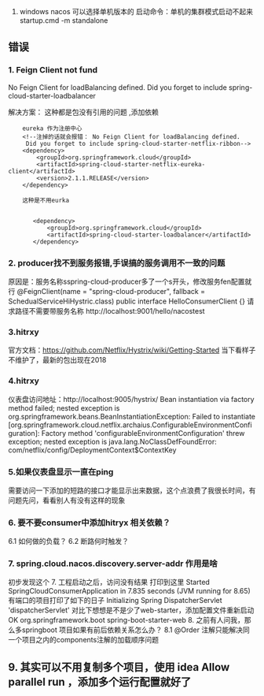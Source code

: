 1. windows nacos 可以选择单机版本的 启动命令：单机的集群模式启动不起来
startup.cmd -m standalone


## 错误
### 1. Feign Client not fund
No Feign Client for loadBalancing defined. Did you forget to include spring-cloud-starter-loadbalancer

解决方案： 这种都是包没有引用的问题 ,添加依赖

        eureka 作为注册中心
        <!--注掉的话就会报错： No Feign Client for loadBalancing defined.
         Did you forget to include spring-cloud-starter-netflix-ribbon-->
        <dependency>
            <groupId>org.springframework.cloud</groupId>
            <artifactId>spring-cloud-starter-netflix-eureka-client</artifactId>
            <version>2.1.1.RELEASE</version>
        </dependency>
        
        这种是不用eurka

           
           <dependency>
               <groupId>org.springframework.cloud</groupId>
               <artifactId>spring-cloud-starter-loadbalancer</artifactId>
           </dependency>
### 2. producer找不到服务报错,手误搞的服务调用不一致的问题
原因是：服务名称sspring-cloud-producer多了一个s开头，修改服务fen配置就行
@FeignClient(name = "spring-cloud-producer", fallback = SchedualServiceHiHystric.class)
public interface HelloConsumerClient {}
请求路径不需要带服务名称
http://localhost:9001/hello/nacostest

### 3.hitrxy
官方文档：https://github.com/Netflix/Hystrix/wiki/Getting-Started
当下看样子不维护了，最新的包出现在2018

### 4.hitrxy
仪表盘访问地址：http://localhost:9005/hystrix/
 Bean instantiation via factory method failed; 
 nested exception is org.springframework.beans.BeanInstantiationException: 
 Failed to instantiate [org.springframework.cloud.netflix.archaius.ConfigurableEnvironmentConfiguration]: Factory method 'configurableEnvironmentConfiguration' threw exception; nested exception is java.lang.NoClassDefFoundError: com/netflix/config/DeploymentContext$ContextKey
 ### 5.如果仪表盘显示一直在ping
 需要访问一下添加的短路的接口才能显示出来数据，这个点浪费了我很长时间，有问题先问，看看别人有没有这样的现象
 ### 6. 要不要consumer中添加hitryx 相关依赖？
 6.1 如何做的负载？
 6.2 断路何时触发？
 ### 7. spring.cloud.nacos.discovery.server-addr 作用是啥
 初步发现这个
 7. 工程启动之后，访问没有结果
 打印到这里
 Started SpringCloudConsumerApplication in 7.835 seconds (JVM running for 8.65)
 有端口的项目打印了如下的日子
Initializing Spring DispatcherServlet 'dispatcherServlet'
对比下想想是不是少了web-starter，添加配置文件重新启动OK
        <dependency>
            <groupId>org.springframework.boot</groupId>
            <artifactId>spring-boot-starter-web</artifactId>
        </dependency>
 8. 之前有人问我，那么多springboot 项目如果有前后依赖关系怎么办？
 8.1 @Order 注解只能解决同一个项目之内的components注解的加载顺序问题
 ## 9. 其实可以不用复制多个项目，使用 idea Allow parallel run ，添加多个运行配置就好了